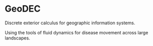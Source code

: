 # GeoDEC

Discrete exterior calculus for geographic information systems.

Using the tools of fluid dynamics for disease movement across
large landscapes.
